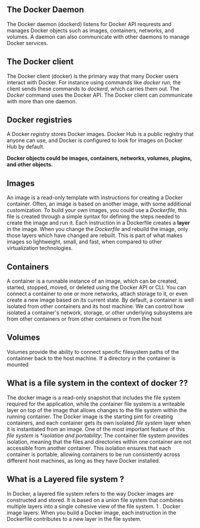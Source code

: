 ## The Docker Daemon
The Docker daemon (dockerd) listens for Docker API requrests and manages Docker objects such as images, containers, networks, and volumes. A daemon can also communicate with other daemons to manage Docker services.

## The Docker client
The Docker client (docker) is the primary way that many Docker users interact with Docker. For instance using commands like *docker run*, the client sends these commands to *dockerd*, which carries them out. The *Docker* command uses the Docker API. The Docker client can communicate with more than one daemon.

## Docker registries
A Docker *registry* stores Docker images. Docker Hub is a public registry that anyone can use, and Docker is configured to look for images on Docker Hub by default.

**Docker objects could be images, containers, networks, volumes, plugins, and other objects.**

## Images
An image is a read-only template with instructions for creating a Docker container. Often, an image is based on another image, with some additional customization.
To build your own images, you could use a *Dockerfile*, this file is created through a simple syntax for defining the steps needed to create the image and run it. 
Each instruction in a Dockerfile creates a **layer** in the image. When you change the *Dockerfile* and rebuild the image, only those layers which have changed are rebuilt. This is part of what makes images so lightweight, small, and fast, when compared to other virtualization technologies.

## Containers
A container is a runnable instance of an image, which can be created, started, stopped, moved, or deleted using the Docker API or CLI. You can connect a container to one or more networks, attach storage to it, or even create a new image based on its current state.
By default, a container is well isolated from other containers and its host machine. We can control how isolated a container's network, storage, or other underlying subsystems are from other containers or from other containers or from the host

## Volumes
Volumes provide the ability to connect specific filesystem paths of the containner back to the host machine. If a directory in the container is mounted

## What is a file system in the context of docker ??
The docker image is a read-only snapshot that includes the file system required for the application, while the container file system is a writeable layer on top of the image that allows changes to the file system within the running container. The Docker image is the starting pint for creating containers, and each container gets its own isolated *file system* layer when it is instantiated from an image.
One of the most important feature of this *file system* is **isolation and portability*: The container file system provides isolation, meaning that the files and directories within one container are not accessible from another container. This isolation ensures that each container is portable, allowing containers to be run consistently across different host machines, as long as they have Docker installed.

## What is a Layered file system ?
In Docker, a layered file system refers to the way Docker images are constructed and stored. It is based on a union file system that combines multiple layers into a single cohesive view of the file system.
1 . Docker image layers: When you build a Docker image, each instruction in the Dockerfile contributes to a new layer in the file system.